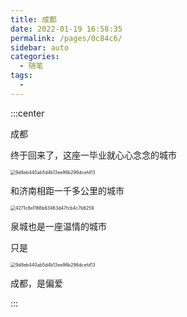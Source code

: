 ```yaml
---
title: 成都
date: 2022-01-19 16:58:35
permalink: /pages/0c84c6/
sidebar: auto
categories:
  - 随笔
tags:
  - 
---
```

:::center

成都

终于回来了，这座一毕业就心心念念的城市

<img src="https://cdn.jsdelivr.net/gh/Ldi123/my-image@master/2022年1月19日/9d8eb440ab5d4b13ee96b296dcefd13.4ayapfnnsg60.webp" alt="9d8eb440ab5d4b13ee96b296dcefd13" style="zoom:50%;" />

和济南相距一千多公里的城市

<img src="https://cdn.jsdelivr.net/gh/Ldi123/my-image@master/2022年1月19日/4271c8e1166b63463d47fcb4c7b6259.1co31q3g8y4g.webp" alt="4271c8e1166b63463d47fcb4c7b6259" style="zoom:50%;" />

泉城也是一座温情的城市

只是

<img src="https://cdn.jsdelivr.net/gh/Ldi123/my-image@master/2022年1月19日/9d8eb440ab5d4b13ee96b296dcefd13.4ayapfnnsg60.webp" alt="9d8eb440ab5d4b13ee96b296dcefd13" style="zoom:50%;" />

成都，是偏爱

:::





